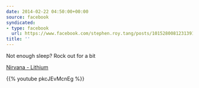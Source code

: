 ```yaml
---
date: 2014-02-22 04:50:00+00:00
source: facebook
syndicated:
- type: facebook
  url: https://www.facebook.com/stephen.roy.tang/posts/10152800812313912
title: ''
---
```


Not enough sleep? Rock out for a bit 

[Nirvana - Lithium](https://www.youtube.com/watch?v=pkcJEvMcnEg)



{{% youtube pkcJEvMcnEg %}}